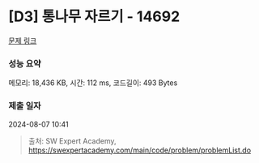 # [D3] 통나무 자르기 - 14692 

[문제 링크](https://swexpertacademy.com/main/code/problem/problemDetail.do?contestProbId=AYJW0g-qlO8DFASv) 

### 성능 요약

메모리: 18,436 KB, 시간: 112 ms, 코드길이: 493 Bytes

### 제출 일자

2024-08-07 10:41



> 출처: SW Expert Academy, https://swexpertacademy.com/main/code/problem/problemList.do
